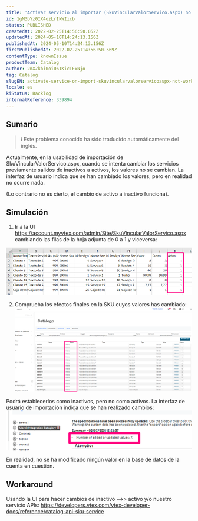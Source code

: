 ```yaml
---
title: 'Activar servicio al importar (SkuVincularValorServico.aspx) no funciona'
id: 1gM3bYz0IX4ozLrIkWIicb
status: PUBLISHED
createdAt: 2022-02-25T14:56:50.052Z
updatedAt: 2024-05-10T14:24:13.156Z
publishedAt: 2024-05-10T14:24:13.156Z
firstPublishedAt: 2022-02-25T14:56:50.569Z
contentType: knownIssue
productTeam: Catalog
author: 2mXZkbi0oi061KicTExNjo
tag: Catalog
slugEN: activate-service-on-import-skuvincularvalorservicoaspx-not-working
locale: es
kiStatus: Backlog
internalReference: 339894
---
```


## Sumario

>ℹ️ Este problema conocido ha sido traducido automáticamente del inglés.


Actualmente, en la usabilidad de importación de SkuVincularValorServico.aspx, cuando se intenta cambiar los servicios previamente salidos de inactivos a activos, los valores no se cambian. La interfaz de usuario indica que se han cambiado los valores, pero en realidad no ocurre nada.

(Lo contrario no es cierto, el cambio de activo a inactivo funciona).


##

## Simulación


1) Ir a la UI https://account.myvtex.com/admin/Site/SkuVincularValorServico.aspx cambiando las filas de la hoja adjunta de 0 a 1 y viceversa:

 ![](https://raw.githubusercontent.com/vtexdocs/known-issues/refs/heads/main/docs/es/known-issues/Catalog/activar-servicio-al-importar-skuvincularvalorservicoaspx-no-funciona_1.png)

2) Comprueba los efectos finales en la SKU cuyos valores has cambiado:
 ![](https://raw.githubusercontent.com/vtexdocs/known-issues/refs/heads/main/docs/es/known-issues/Catalog/activar-servicio-al-importar-skuvincularvalorservicoaspx-no-funciona_2.png)

Podrá establecerlos como inactivos, pero no como activos. La interfaz de usuario de importación indica que se han realizado cambios:
 ![](https://raw.githubusercontent.com/vtexdocs/known-issues/refs/heads/main/docs/es/known-issues/Catalog/activar-servicio-al-importar-skuvincularvalorservicoaspx-no-funciona_3.png)

En realidad, no se ha modificado ningún valor en la base de datos de la cuenta en cuestión.



## Workaround


Usando la UI para hacer cambios de inactivo -->> activo y/o nuestro servicio APIs:
https://developers.vtex.com/vtex-developer-docs/reference/catalog-api-sku-service





